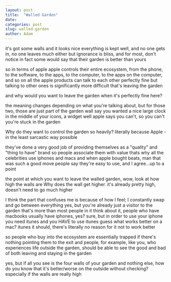```yaml
---
layout: post
title:  "Walled Garden"
date:   
categories: post
slug: walled-garden
author: Adam
---
```

it's got some walls and it looks nice
everything is kept well, and no one gets in, no one leaves much either
but ignorance is bliss, and for most, don't notice
in fact some would say that their garden is better than yours

so in terms of apple
apple controls their entire ecosystem, from the phone, to the software, to the apps, to the computer, to the apps on the computer, and so on
all the apple products can talk to each other perfectly fine
but talking to other ones is significantly more difficult
that's leaving the garden

and why would you want to leave the garden when it's perfectly fine here?

the meaning changes depending on what you're talking about, but for those two, those are just part of the garden wall
say you wanted a nice large clock in the middle of your icons, a widget
well apple says you can't, so you can't
you're stuck in the garden

Why do they want to control the garden so heavily?
literally because Apple - in the least sarcastic way possible

they've done a very good job of providing themselves as a "quality" and "thing to have" brand
so people associate them with value
thats why all the celebrities use iphones and macs
and when apple bought beats, man that was such a good move
people say they're easy to use, and I agree...up to a point

the point at which you want to leave the walled garden, wow, look at how high the walls are
Why does the wall get higher.
it's already pretty high, doesn't need to go much higher

I think the part that confuses me is because of how I feel; I constantly swap and go between everything
yes, but you're already just a visitor to the garden
that's more than most people in it
think about it, people who have macbooks usually have iphones, yes?
sure, but in order to use your iphone you need itunes
and you HAVE to use itunes
guess what works better on a mac? itunes
it should, there's literally no reason for it not to work better

so people who buy into the ecosystem are essentially trapped if there's nothing pointing them to the exit
and people, for example, like you, who experiences life outside the garden, should be able to see the good and bad of both leaving and staying in the garden

yes, but if all you see is the four walls of your garden and nothing else, how do you know that it's better/worse on the outside without checking?
especially if the walls are really high